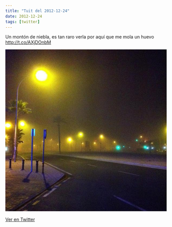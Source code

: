 ```yaml
---
title: "Tuit del 2012-12-24"
date: 2012-12-24
tags: [twitter]
---
```


Un montón de niebla, es tan raro verla por aquí que me mola un huevo http://t.co/AXjDOnbM

![Imagen](/assets/images/283002342624874496-A-1tIZdCUAAIdXs.jpg)

[Ver en Twitter](https://twitter.com/i/web/status/283002342624874496)
